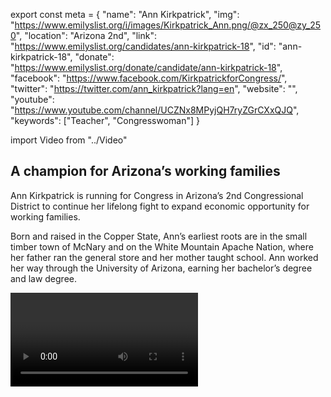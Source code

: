 export const meta = {
  "name": "Ann Kirkpatrick",
  "img": "https://www.emilyslist.org/i/images/Kirkpatrick_Ann.png/@zx_250@zy_250",
  "location": "Arizona 2nd",
  "link": "https://www.emilyslist.org/candidates/ann-kirkpatrick-18",
  "id": "ann-kirkpatrick-18",
  "donate": "https://www.emilyslist.org/donate/candidate/ann-kirkpatrick-18",
  "facebook": "https://www.facebook.com/KirkpatrickforCongress/",
  "twitter": "https://twitter.com/ann_kirkpatrick?lang=en",
  "website": "",
  "youtube": "https://www.youtube.com/channel/UCZNx8MPyjQH7ryZGrCXxQJQ",
  "keywords": ["Teacher", "Congresswoman"]
}

import Video from "../Video"

## A champion for Arizona’s working families

Ann Kirkpatrick is running for Congress in Arizona’s 2nd Congressional District to continue her lifelong fight to expand economic opportunity for working families.

Born and raised in the Copper State, Ann’s earliest roots are in the small timber town of McNary and on the White Mountain Apache Nation, where her father ran the general store and her mother taught school. Ann worked her way through the University of Arizona, earning her bachelor’s degree and law degree.

<Video id="KB8nQONxlnI" />


She has served Arizonans as a **public school teacher**, **prosecutor**, **state legislator**, **congresswoman**, and **candidate for the U.S. Senate** in a tough 2016 race.

Through it all, Ann has never stopped living her Arizona values of hard work and resilience, working across the aisle to find commonsense solutions and get the job done for working families. She and her husband Roger live in Tucson, near their children and grandchildren.

## A leader fighting to expand economic opportunity

Ann has over three decades of experience fighting to ensure that all Arizonans have access to high-quality education, work at a good-paying job, and may raise their families in safe, thriving communities. She puts practicality over politics, and has even cosponsored legislation with a conservative Republican who once ran against her when they found common ground on a bill to bring more jobs to Arizona. This champion for women and families has been fighting back against Republicans’ dangerous agenda to roll back progress. In Congress, Ann fiercely defended the right of Arizona women to make their own reproductive health care decisions, cosponsored the Paycheck Fairness Act, voted to reauthorize the Violence Against Women Act, and stood up to Republicans seeking to defund Planned Parenthood. She has been a strong advocate for the most vulnerable Arizonans, fighting for a cost-of-living adjustment to help get seniors through the recession and introducing bipartisan legislation to clear the backlog at the Department of Veterans Affairs.

## A chance to flip an open seat from red to blue

Ann is running for an open seat in a true toss-up district where Hillary Clinton beat Donald Trump by nearly five points in 2016. This seat is one of our best flip opportunities, and is a must-win ​in our fight to take back the House. Ann has always put Arizonans first and she is ready to bring her leadership back to Congress. Ann is determined to flip this seat, and she needs the full support of the EMILY’s List community. The GOP will do everything they can to hold on to this seat, but Ann never backs down from a tough fight — and with our help she will win it back for Arizona’s working families.
